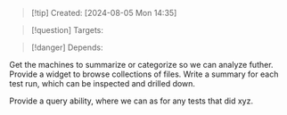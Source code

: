 
>[!tip] Created: [2024-08-05 Mon 14:35]

>[!question] Targets: 

>[!danger] Depends: 

Get the machines to summarize or categorize so we can analyze futher.
Provide a widget to browse collections of files.
Write a summary for each test run, which can be inspected and drilled down.

Provide a query ability, where we can as for any tests that did xyz.